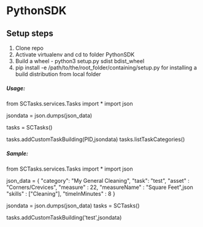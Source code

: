 # PythonSDK

## Setup steps

1. Clone repo
2. Activate virtualenv and cd to folder PythonSDK
3. Build a wheel - python3 setup.py sdist bdist_wheel
4. pip install -e /path/to/the/root_folder/containing/setup.py  for installing a build distribution from local folder


##### Usage:

from SCTasks.services.Tasks import * 
import json 

jsondata = json.dumps(json_data)

tasks = SCTasks() 

tasks.addCustomTaskBuilding(PID,jsondata) 
tasks.listTaskCategories()

##### Sample:

from SCTasks.services.Tasks import * 
import json 

json_data = {
    "category": "My General Cleaning",
    "task": "test",
    "asset" : "Corners/Crevices",
    "measure" : 22,
    "measureName" : "Square Feet",json
    "skills" :  ["Cleaning"],
    "timeInMinutes" : 8
}

jsondata = json.dumps(json_data)
tasks = SCTasks() 

tasks.addCustomTaskBuilding('test',jsondata)


